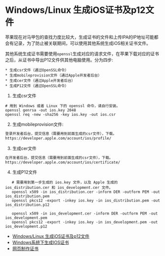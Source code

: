 # Windows/Linux 生成iOS证书及p12文件
苹果现在对马甲包的查找力度比较大，生成证书的文件和上传IPA的IP地址可能都会有记录，为了防止被关联期间，可以使用其他系统生成iOS相关证书文件。

其他系统生成证书需要使用`openssl`生成对应的请求文件，在苹果下载对应的证书之后，从证书中导出P12文件供其他电脑使用。分为四步:
```markdwon
* 生成csr文件（通过OpenSSL命令）
* 生成mobileprovision文件（通过Apple开发者后台）
* 生成cer文件（通过Apple开发者后台）
* 生成P12文件（通过OpenSSL命令）
```

1. 生成csr文件
```shell
# 用到 Windows 或者 Linux 下的 openssl 命令，请自行安装。
openssl genrsa -out ios.key 2048
openssl req -new -sha256 -key ios.key -out ios.csr
```

2. 生成mobileprovision文件: 
```markdown
登录开发者后台，提交信息（需要用到前面生成的csr文件），下载。
https://developer.apple.com/account/ios/profile/
```
3. 生成cer文件
```markdown
在开发者后台，提交信息（需要用到前面生成的csr文件），下载。
https://developer.apple.com/account/ios/certificate/
```
4. 生成P12文件
```shell
   # 需要用到第一步生成的 ios.key 文件，以及 Apple 生成的 ios_distribution.cer 和 ios_development.cer 文件。
   openssl x509 -in ios_distribution.cer -inform DER -outform PEM -out ios_distribution.pem
   openssl pkcs12 -export -inkey ios.key -in ios_distribution.pem -out ios_distribution.p12

   openssl x509 -in ios_development.cer -inform DER -outform PEM -out ios_development.pem
   openssl pkcs12 -export -inkey ios.key -in ios_development.pem -out ios_development.p12
```

* [Windows/Linux 生成iOS证书及p12文件](https://www.cnblogs.com/liaozt/p/6202484.html)
* [Windows系统下生成IOS证书](https://www.cnblogs.com/zhao365845726/p/9310217.html)
* [网页制作证书](https://app.121xuexi.com/)